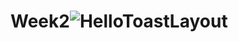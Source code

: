 # Week2![HelloToastLayout](https://user-images.githubusercontent.com/50390723/161782955-5292bb18-9f64-4b18-b2a8-206559394ab0.gif)
